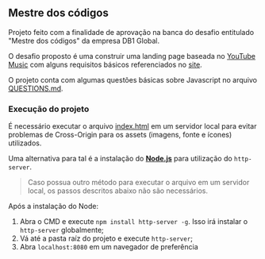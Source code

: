 ## Mestre dos códigos

Projeto feito com a finalidade de aprovação na banca do desafio entitulado "Mestre dos códigos" da empresa DB1 Global.

O desafio proposto é uma construir uma landing page baseada no [YouTube Music](https://music.youtube.com/) com alguns requisitos básicos referenciados no [site](https://db1group.github.io/mestre-dos-codigos/#/frontend?id=escudeiro).

O projeto conta com algumas questões básicas sobre Javascript no arquivo [QUESTIONS.md](QUESTIONS.md).

### Execução do projeto
É necessário executar o arquivo [index.html](index.html) em um servidor local para evitar problemas de Cross-Origin para os assets (imagens, fonte e ícones) utilizados.

Uma alternativa para tal é a instalação do [**Node.js**](https://nodejs.org/en/download/) para utilização do `http-server`.

> Caso possua outro método para executar o arquivo em um servidor local, os passos descritos abaixo não são necessários.

Após a instalação do Node:
1. Abra o CMD e execute `npm install http-server -g`. Isso irá instalar o `http-server` globalmente;
2. Vá até a pasta raíz do projeto e execute `http-server`;
3. Abra `localhost:8080` em um navegador de preferência


